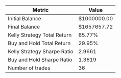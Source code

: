 | Metric | Value |
| --- | --- |
| Initial Balance | $1000000.00 |
| Final Balance | $1657657.72 |
| Kelly Strategy Total Return | 65.77% |
| Buy and Hold Total Return | 29.95% |
| Kelly Strategy Sharpe Ratio | 2.9661 |
| Buy and Hold Sharpe Ratio | 1.3619 |
| Number of trades | 36 |
